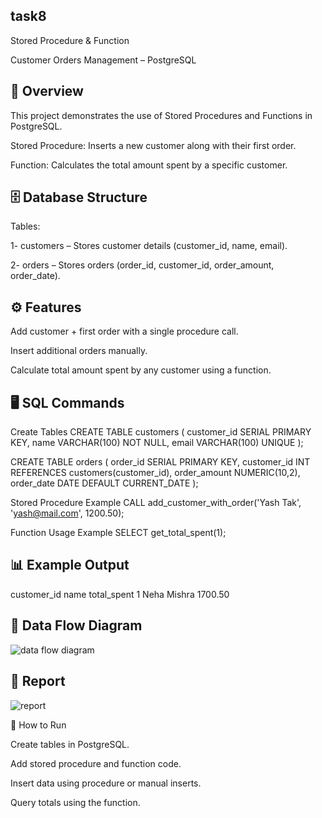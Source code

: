 ## task8
Stored Procedure &  Function

Customer Orders Management – PostgreSQL
## 📌 Overview

This project demonstrates the use of Stored Procedures and Functions in PostgreSQL.

Stored Procedure: Inserts a new customer along with their first order.

Function: Calculates the total amount spent by a specific customer.

## 🗄 Database Structure

Tables:

1- customers – Stores customer details (customer_id, name, email).

2- orders – Stores orders (order_id, customer_id, order_amount, order_date).

## ⚙️ Features

Add customer + first order with a single procedure call.

Insert additional orders manually.

Calculate total amount spent by any customer using a function.

## 🖥 SQL Commands
Create Tables
CREATE TABLE customers (
    customer_id SERIAL PRIMARY KEY,
    name VARCHAR(100) NOT NULL,
    email VARCHAR(100) UNIQUE
);

CREATE TABLE orders (
    order_id SERIAL PRIMARY KEY,
    customer_id INT REFERENCES customers(customer_id),
    order_amount NUMERIC(10,2),
    order_date DATE DEFAULT CURRENT_DATE
);

Stored Procedure Example
CALL add_customer_with_order('Yash Tak', 'yash@mail.com', 1200.50);

Function Usage Example
SELECT get_total_spent(1);

## 📊 Example Output
customer_id	name	total_spent
1	Neha Mishra	1700.50

## 🔄 Data Flow Diagram
![data flow diagram](https://github.com/user-attachments/assets/8b4fff37-b92a-48b4-9de8-7c6bcedf7a8f)

## 🔄 Report
![report](https://github.com/user-attachments/assets/c9998c88-f019-40a9-bc1b-271679ce47d6)
    
📌 How to Run

Create tables in PostgreSQL.

Add stored procedure and function code.

Insert data using procedure or manual inserts.

Query totals using the function.

